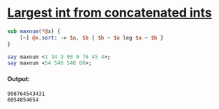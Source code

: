 [1]: https://rosettacode.org/wiki/Largest_int_from_concatenated_ints

# [Largest int from concatenated ints][1]



```perl
sub maxnum(*@x) {
    [~] @x.sort: -> $a, $b { $b ~ $a leg $a ~ $b }
}

say maxnum <1 34 3 98 9 76 45 4>;
say maxnum <54 546 548 60>;
```

#### Output:
```
998764543431
6054854654
```
